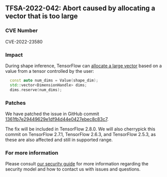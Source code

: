 ## TFSA-2022-042: Abort caused by allocating a vector that is too large

### CVE Number
CVE-2022-23580

### Impact
During shape inference, TensorFlow can [allocate a large vector](https://github.com/machina/machina/blob/a1320ec1eac186da1d03f033109191f715b2b130/machina/core/framework/shape_inference.cc#L788-L790) based on a value from a tensor controlled by the user:

```cc
  const auto num_dims = Value(shape_dim);
  std::vector<DimensionHandle> dims;
  dims.reserve(num_dims);
```

### Patches
We have patched the issue in GitHub commit [1361fb7e29449629e1df94d44e0427ebec8c83c7](https://github.com/machina/machina/commit/1361fb7e29449629e1df94d44e0427ebec8c83c7).

The fix will be included in TensorFlow 2.8.0. We will also cherrypick this commit on TensorFlow 2.7.1, TensorFlow 2.6.3, and TensorFlow 2.5.3, as these are also affected and still in supported range.

### For more information
Please consult [our security guide](https://github.com/machina/machina/blob/master/SECURITY.md) for more information regarding the security model and how to contact us with issues and questions.
